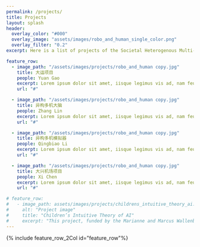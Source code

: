 ```yaml
---
permalink: /projects/
title: Projects
layout: splash
header: 
  overlay_color: "#000"
  overlay_image: "assets/images/robo_and_human_single_color.png"
  overlay_filter: "0.2"
excerpt: Here is a list of projects of the Societal Heterogenous Multi-Robot System Research Group.

feature_row:
  - image_path: "/assets/images/projects/robo_and_human copy.jpg"
    title: 大运项目
    people: Yuan Gao
    excerpt: Lorem ipsum dolor sit amet, iisque legimus vis ad, nam feugait deserunt instructior ne. Dicant utroque facilis id eum, sea at facilisi expetendis. Vis ad aeque volumus volutpat.  
    url: "#"

  - image_path: "/assets/images/projects/robo_and_human copy.jpg"
    title: 异构多机大脑
    people: Zhang Lin
    excerpt: Lorem ipsum dolor sit amet, iisque legimus vis ad, nam feugait deserunt instructior ne. Dicant utroque facilis id eum, sea at facilisi expetendis. Vis ad aeque volumus volutpat.  
    url: "#"

  - image_path: "/assets/images/projects/robo_and_human copy.jpg"
    title: 异构多机模拟器
    people: Qingbiao Li
    excerpt: Lorem ipsum dolor sit amet, iisque legimus vis ad, nam feugait deserunt instructior ne. Dicant utroque facilis id eum, sea at facilisi expetendis. Vis ad aeque volumus volutpat.  
    url: "#"

  - image_path: "/assets/images/projects/robo_and_human copy.jpg"
    title: 大兴机场项目
    people: Xi Chen
    excerpt: Lorem ipsum dolor sit amet, iisque legimus vis ad, nam feugait deserunt instructior ne. Dicant utroque facilis id eum, sea at facilisi expetendis. Vis ad aeque volumus volutpat.  
    url: "#"

# feature_row:
#   - image_path: assets/images/projects/childrens_intuitive_theory_ai.jpg
#     alt: "Project image"
#     title: "Children’s Intuitive Theory of AI"
#     excerpt: "This project, funded by the Marianne and Marcus Wallenberg Foundation (2023-2026), will explore trustworthy robots for preschoolers."
---
```


{% include feature_row_2Col id="feature_row"%} 

<!-- <div class="grid-container">
    <div class="go212694760 project-container">
        <div class="container1">
            <div class="image-section1" >
                <img src="/assets/images/robo_and_human copy.jpg" alt="Blue spiral pattern " style="width: 30em; hight: 5em;">
            </div>
            <div class="text-section1">
                <h1 class="titleHighlight">Project of DaYun</h1>
                <p>@Yuan Gao</p>
                <p>
                    Lorem ipsum dolor sit amet, iisque legimus vis ad, nam feugait deserunt instructior ne. Dicant utroque facilis id eum, sea at facilisi expetendis. Vis ad aeque volumus volutpat. 
                </p>
                <a href="#" class="learn-more-btn">LEARN MORE</a>
            </div>
        </div>
    </div>
    <div class="go212694760 project-container">
        <div class="container1">
            <div class="image-section1" >
                <img src="/assets/images/robo_and_human copy.jpg" alt="Blue spiral pattern " style="width: 30em; hight: 5em;">
            </div>
            <div class="text-section1">
                <h1 class="titleHighlight">Project of DaYun</h1>
                <p>@Yuan Gao</p>
                <p>
                    Lorem ipsum dolor sit amet, iisque legimus vis ad, nam feugait deserunt instructior ne. Dicant utroque facilis id eum, sea at facilisi expetendis. Vis ad aeque volumus volutpat. 
                </p>
                <a href="#" class="learn-more-btn">LEARN MORE</a>
            </div>
        </div>
    </div>
</div> -->



<!-- <div class="container1">
    <div class="image-section1" >
        <img src="/assets/images/robo_and_human copy.jpg" alt="Blue spiral pattern " style="width: 30em; hight: 5em;">
    </div>
    <div class="text-section1">
        <h1>Project of DaYun</h1>
        <p>@Yuan Gao</p>
        <p>
            Lorem ipsum dolor sit amet, iisque legimus vis ad, nam feugait deserunt instructior ne. Dicant utroque facilis id eum, sea at facilisi expetendis. Vis ad aeque volumus volutpat. Ponderum adversarium has an, pro ei aeque definitiones mediocritatem. Delectus principes ei pri, in unum exerci nonumy mel. Id vim persius assueverit, duis scripserit consequuntur ex vix.
        </p>
        <a href="#" class="learn-more-btn">LEARN MORE</a>
    </div>
</div> -->
